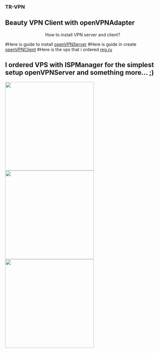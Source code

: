 ### TR-VPN
## Beauty VPN Client with openVPNAdapter

<p align="center"> How to install VPN server and client?</p>

#Here is guide to install [openVPNServer](#https://github.com/Nyr/openvpn-install)
#Here is guide in create [openVPNClient](#https://betterprogramming.pub/how-to-build-an-openvpn-client-on-ios-c8f927c11e80)
#Here is the vps that i ordered [reg.ru](#?rlink=reflink-10759625)

## I ordered VPS with ISPManager for the simplest setup openVPNServer and something more... ;)

<p>
<img style="width: 30vw;" src="https://tr-vpn.com/images/firstImage.jpg">
<img style="width: 30vw;" src="https://tr-vpn.com/images/secondImage.jpg">
<img style="width: 30vw;" src="https://tr-vpn.com/images/thirdImage.jpg">
</p>
